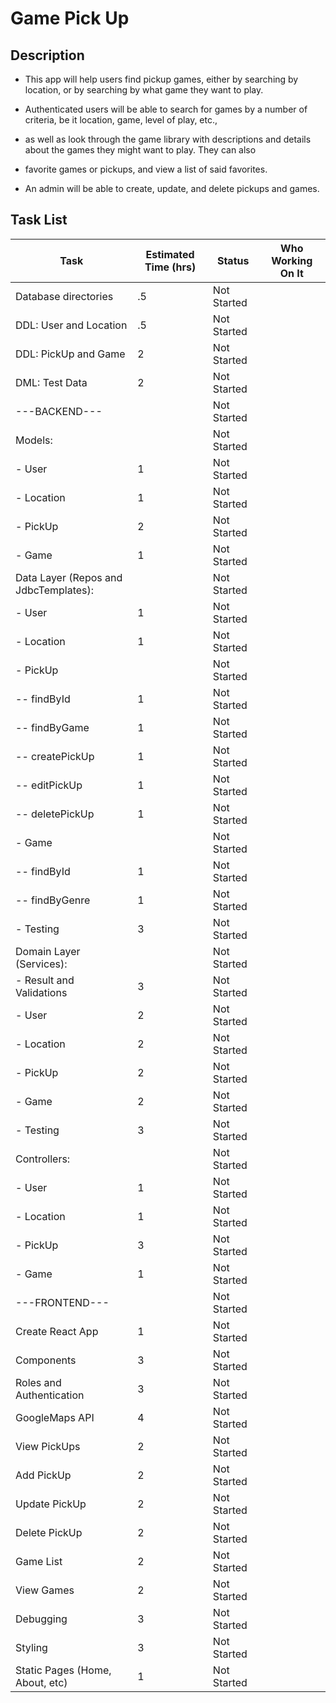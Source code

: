 # Game Pick Up


## Description

+ This app will help users find pickup games, either by searching by location, or by searching by what game they want to play.

+ Authenticated users will be able to search for games by a number of criteria, be it location, game, level of play, etc.,
+ as well as look through the game library with descriptions and details about the games they might want to play. They can also
+ favorite games or pickups, and view a list of said favorites.

+ An admin will be able to create, update, and delete pickups and games.



## Task List

| Task                                  | Estimated Time (hrs) | Status      | Who Working On It |
|---------------------------------------|----------------------|-------------|-------------------|
| Database directories                  | .5                   | Not Started |                   |
| DDL: User and Location                | .5                   | Not Started |                   |
| DDL: PickUp and Game                  | 2                    | Not Started |                   |
| DML: Test Data                        | 2                    | Not Started |                   |
| ---BACKEND---                         |                      | Not Started |                   |
| Models:                               |                      | Not Started |                   |
| - User                                | 1                    | Not Started |                   |
| - Location                            | 1                    | Not Started |                   |
| - PickUp                              | 2                    | Not Started |                   |
| - Game                                | 1                    | Not Started |                   |
| Data Layer (Repos and JdbcTemplates): |                      | Not Started |                   |
| - User                                | 1                    | Not Started |                   |
| - Location                            | 1                    | Not Started |                   |
| - PickUp                              |                      | Not Started |                   |
| -- findById                           | 1                    | Not Started |                   |
| -- findByGame                         | 1                    | Not Started |                   |
| -- createPickUp                       | 1                    | Not Started |                   |
| -- editPickUp                         | 1                    | Not Started |                   |
| -- deletePickUp                       | 1                    | Not Started |                   |
| - Game                                |                      | Not Started |                   |
| -- findById                           | 1                    | Not Started |                   |
| -- findByGenre                        | 1                    | Not Started |                   |
| - Testing                             | 3                    | Not Started |                   |
| Domain Layer (Services):              |                      | Not Started |                   |
| - Result and Validations              | 3                    | Not Started |                   |
| - User                                | 2                    | Not Started |                   |
| - Location                            | 2                    | Not Started |                   |
| - PickUp                              | 2                    | Not Started |                   |
| - Game                                | 2                    | Not Started |                   |
| - Testing                             | 3                    | Not Started |                   |
| Controllers:                          |                      | Not Started |                   |
| - User                                | 1                    | Not Started |                   |
| - Location                            | 1                    | Not Started |                   |
| - PickUp                              | 3                    | Not Started |                   |
| - Game                                | 1                    | Not Started |                   |
| ---FRONTEND---                        |                      | Not Started |                   |
| Create React App                      | 1                    | Not Started |                   |
| Components                            | 3                    | Not Started |                   |
| Roles and Authentication              | 3                    | Not Started |                   |
| GoogleMaps API                        | 4                    | Not Started |                   |
| View PickUps                          | 2                    | Not Started |                   |
| Add PickUp                            | 2                    | Not Started |                   |
| Update PickUp                         | 2                    | Not Started |                   |
| Delete PickUp                         | 2                    | Not Started |                   |
| Game List                             | 2                    | Not Started |                   |
| View Games                            | 2                    | Not Started |                   |
| Debugging                             | 3                    | Not Started |                   |
| Styling                               | 3                    | Not Started |                   |
| Static Pages (Home, About, etc)       | 1                    | Not Started |                   |



